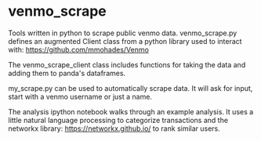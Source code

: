 # venmo_scrape
Tools written in python to scrape public venmo data. venmo_scrape.py defines an augmented Client class from a python library used to interact with: https://github.com/mmohades/Venmo

The venmo_scrape_client class includes functions for taking the data and adding them to panda's dataframes.

my_scrape.py can be used to automatically scrape data. It will ask for input, start with a venmo username or just a name. 

The analysis ipython notebook walks through an example analysis. It uses a little natural language processing to categorize transactions and the networkx library: https://networkx.github.io/ to 
rank similar users. 
